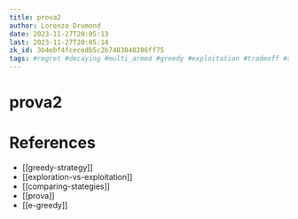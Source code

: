 ```yaml
---
title: prova2
author: Lorenzo Drumond
date: 2023-11-27T20:05:13
last: 2023-11-27T20:05:14
zk_id: 3b4ebf4fcecedb5c2b7483840286ff75
tags: #regret #decaying #multi_armed #greedy #exploitation #tradeoff #statistics #exploration #bandits #medium #initialization #math #strategy
---
```



# prova2

# References
- [[greedy-strategy]]
- [[exploration-vs-exploitation]]
- [[comparing-stategies]]
- [[prova]]
- [[e-greedy]]
